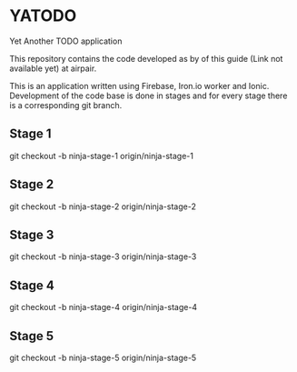 # YATODO
Yet Another TODO application

This repository contains the code developed as by of this guide (Link not available yet) at airpair.

This is an application written using Firebase, Iron.io worker and Ionic. Development of
the code base is done in stages and for every stage there is a corresponding git branch.

## Stage 1

git checkout -b ninja-stage-1 origin/ninja-stage-1

## Stage 2

git checkout -b ninja-stage-2 origin/ninja-stage-2

## Stage 3

git checkout -b ninja-stage-3 origin/ninja-stage-3

## Stage 4

git checkout -b ninja-stage-4 origin/ninja-stage-4

## Stage 5

git checkout -b ninja-stage-5 origin/ninja-stage-5
